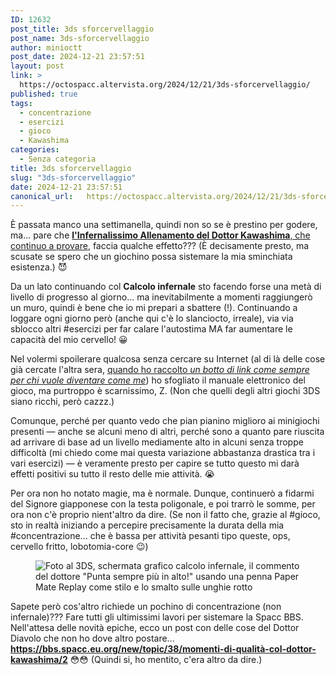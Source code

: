 ```yaml
---
ID: 12632
post_title: 3ds sforcervellaggio
post_name: 3ds-sforcervellaggio
author: minioctt
post_date: 2024-12-21 23:57:51
layout: post
link: >
  https://octospacc.altervista.org/2024/12/21/3ds-sforcervellaggio/
published: true
tags:
  - concentrazione
  - esercizi
  - gioco
  - Kawashima
categories:
  - Senza categoria
title: 3ds sforcervellaggio
slug: "3ds-sforcervellaggio"
date: 2024-12-21 23:57:51
canonical_url:   https://octospacc.altervista.org/2024/12/21/3ds-sforcervellaggio/
---
```

<!-- wp:paragraph -->
<p markdown="1">È passata manco una settimanella, quindi non so se è prestino per godere, ma... pare che <a href="https://octospacc.altervista.org/2024/12/16/cervelspacco-col-3ds/"><strong>l'Infernalissimo Allenamento del Dottor Kawashima</strong>, che continuo a provare</a>, faccia qualche effetto??? (È decisamente presto, ma scusate se spero che un giochino possa sistemare la mia sminchiata esistenza.) 😈️</p>
<!-- /wp:paragraph -->

<!-- wp:paragraph -->
<p markdown="1">Da un lato continuando col <strong>Calcolo infernale</strong> sto facendo forse una metà di livello di progresso al giorno... ma inevitabilmente a momenti raggiungerò un muro, quindi è bene che io mi prepari a sbattere (!). Continuando a loggare ogni giorno però (anche qui c'è lo slanciocto, irreale), via via sblocco altri #esercizi per far calare l'autostima MA far aumentare le capacità del mio cervello! 😀</p>
<!-- /wp:paragraph -->

<!-- wp:paragraph -->
<p markdown="1">Nel volermi spoilerare qualcosa senza cercare su Internet (al di là delle cose già cercate l'altra sera, <a href="https://memos.octt.eu.org/m/AzwqXBLMU8QqbWFzPeNkZc">quando ho raccolto <em>un botto di link come sempre per chi vuole diventare come me</em></a>) ho sfogliato il manuale elettronico del gioco, ma purtroppo è scarnissimo, Z. (Non che quelli degli altri giochi 3DS siano ricchi, però cazzz.)</p>
<!-- /wp:paragraph -->

<!-- wp:paragraph -->
<p markdown="1">Comunque, perché per quanto vedo che pian pianino miglioro ai minigiochi presenti — anche se alcuni meno di altri, perché sono a quanto pare riuscita ad arrivare di base ad un livello mediamente alto in alcuni senza troppe difficoltà (mi chiedo come mai questa variazione abbastanza drastica tra i vari esercizi) — è veramente presto per capire se tutto questo mi darà effetti positivi su tutto il resto delle mie attività. 😭️</p>
<!-- /wp:paragraph -->

<!-- wp:paragraph -->
<p markdown="1">Per ora non ho notato magie, ma è normale. Dunque, continuerò a fidarmi del Signore giapponese con la testa poligonale, e poi trarrò le somme, per ora non c'è proprio nient'altro da dire. (Se non il fatto che, grazie al #gioco, sto in realtà iniziando a percepire precisamente la durata della mia #concentrazione... che è bassa per attività pesanti tipo queste, ops, cervello fritto, lobotomia-core 😉️)</p>
<!-- /wp:paragraph -->

<!-- wp:paragraph -->
<p markdown="1"></p>
<!-- /wp:paragraph -->

<!-- wp:image {"id":12638,"sizeSlug":"large","linkDestination":"none"} -->
<figure class="wp-block-image size-large"><img src="https://octospacc.github.io/microblog-mirror/assets/uploads/2024/12/wp-17348194834221891274400160192194-960x1280.jpg" alt="Foto al 3DS, schermata grafico calcolo infernale, il commento del dottore &quot;Punta sempre più in alto!&quot; usando una penna Paper Mate Replay come stilo e lo smalto sulle unghie rotto" class="wp-image-12638"/></figure>
<!-- /wp:image -->

<!-- wp:paragraph -->
<p markdown="1"></p>
<!-- /wp:paragraph -->

<!-- wp:paragraph -->
<p markdown="1">Sapete però cos'altro richiede un pochino di concentrazione (non infernale)??? Fare tutti gli ultimissimi lavori per sistemare la Spacc BBS. Nell'attesa delle novità epiche, ecco un post con delle cose del Dottor Diavolo che non ho dove altro postare... <a href="https://bbs.spacc.eu.org/new/topic/38/momenti-di-qualità-col-dottor-kawashima/2"><strong>https://bbs.spacc.eu.org/new/topic/38/momenti-di-qualità-col-dottor-kawashima/2</strong></a> 😳️😳️ (Quindi si, ho mentito, c'era altro da dire.)</p>
<!-- /wp:paragraph -->